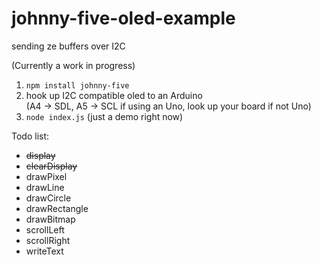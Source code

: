 johnny-five-oled-example
========================

sending ze buffers over I2C

(Currently a work in progress)

1. `npm install johnny-five`
2. hook up I2C compatible oled to an Arduino  
(A4 -> SDL, A5 -> SCL if using an Uno, look up your board if not Uno)
3. `node index.js` (just a demo right now)

Todo list:
+ ~~display~~
+ ~~clearDisplay~~
+ drawPixel
+ drawLine
+ drawCircle
+ drawRectangle
+ drawBitmap
+ scrollLeft
+ scrollRight
+ writeText